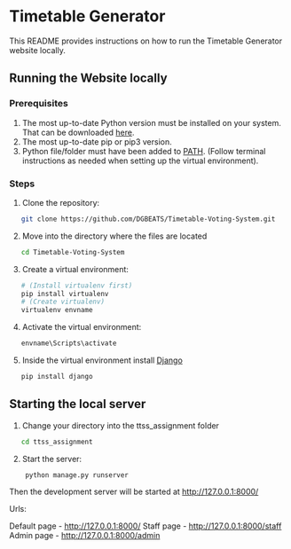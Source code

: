 # Timetable Generator

This README provides instructions on how to run the Timetable Generator website locally.

## Running the Website locally

### Prerequisites

1. The most up-to-date Python version must be installed on your system. That can be downloaded [here](https://www.python.org/downloads/).
2. The most up-to-date pip or pip3 version.
3. Python file/folder must have been added to [PATH](https://realpython.com/add-python-to-path/). (Follow terminal instructions as needed when setting up the virtual environment).

### Steps

1. Clone the repository:

```bash
   git clone https://github.com/DGBEATS/Timetable-Voting-System.git
```

2. Move into the directory where the files are located

```bash
   cd Timetable-Voting-System
```

3. Create a virtual environment:

```bash
   # (Install virtualenv first)
   pip install virtualenv
   # (Create virtualenv)
   virtualenv envname
```

4. Activate the virtual environment:

```bash
   envname\Scripts\activate
```

5. Inside the virtual environment install [Django](https://www.w3schools.com/django/django_install_django.php)

```bash
   pip install django
```

## Starting the local server

1. Change your directory into the ttss_assignment folder

```bash
   cd ttss_assignment
```

2. Start the server:

```django
    python manage.py runserver
```

Then the development server will be started at http://127.0.0.1:8000/

Urls:

Default page - http://127.0.0.1:8000/
Staff page - http://127.0.0.1:8000/staff
Admin page - http://127.0.0.1:8000/admin
